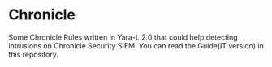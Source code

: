 # Chronicle
Some Chronicle Rules written in Yara-L 2.0 that could help detecting intrusions on Chronicle Security SIEM.
You can read the Guide(IT version) in this repository.
